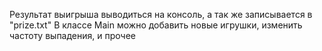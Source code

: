 Результат выигрыша выводиться на консоль, а так же записывается в "prize.txt"
В классе Main можно добавить новые игрушки, изменить частоту выпадения, и прочее
